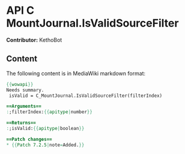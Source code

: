 # API C MountJournal.IsValidSourceFilter

**Contributor:** KethoBot

## Content

The following content is in MediaWiki markdown format:

```mediawiki
{{wowapi}}
Needs summary.
 isValid = C_MountJournal.IsValidSourceFilter(filterIndex)

==Arguments==
:;filterIndex:{{apitype|number}}

==Returns==
:;isValid:{{apitype|boolean}}

==Patch changes==
* {{Patch 7.2.5|note=Added.}}
```